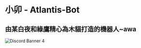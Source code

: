 # 小卯 - Atlantis-Bot
## 由某白夜和綠鷹精心為木貓打造的機器人~awa
![Discord Banner 4](https://discordapp.com/api/guilds/856155057561272331/widget.png?style=banne856155057561272331r4)
